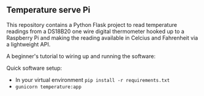 
## Temperature serve Pi

This repository contains a Python Flask project to read temperature readings from a DS18B20 one wire digital thermometer hooked up to a Raspberry Pi and making the reading available in Celcius and Fahrenheit via a lightweight API.

A beginner's tutorial to wiring up and running the software: 

Quick software setup:
* In your virtual environment `pip install -r requirements.txt`
* `gunicorn temperature:app`
